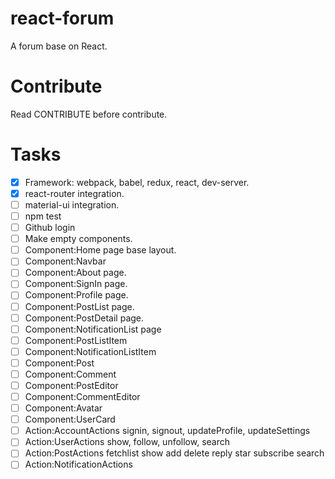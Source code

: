 # react-forum
A forum base on React.

# Contribute
Read CONTRIBUTE before contribute.

# Tasks
- [x] Framework: webpack, babel, redux, react, dev-server.
- [x] react-router integration.
- [ ] material-ui integration.
- [ ] npm test
- [ ] Github login
- [ ] Make empty components.
- [ ] Component:Home page base layout.
- [ ] Component:Navbar
- [ ] Component:About page.
- [ ] Component:SignIn page.
- [ ] Component:Profile page.
- [ ] Component:PostList page.
- [ ] Component:PostDetail page.
- [ ] Component:NotificationList page
- [ ] Component:PostListItem
- [ ] Component:NotificationListItem
- [ ] Component:Post
- [ ] Component:Comment
- [ ] Component:PostEditor
- [ ] Component:CommentEditor
- [ ] Component:Avatar
- [ ] Component:UserCard
- [ ] Action:AccountActions  signin, signout, updateProfile, updateSettings
- [ ] Action:UserActions    show, follow, unfollow, search
- [ ] Action:PostActions    fetchlist show add delete reply  star  subscribe search
- [ ] Action:NotificationActions
